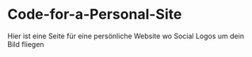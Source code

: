# Code-for-a-Personal-Site
Hier ist eine Seite für eine persönliche Website wo Social Logos um dein Bild fliegen
